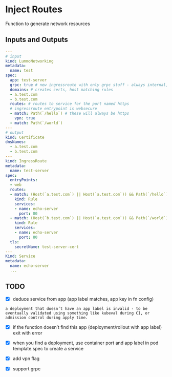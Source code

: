 # Inject Routes

Function to generate network resources

## Inputs and Outputs

```yaml
---
# input
kind: LummoNetworking
metadata:
  name: test
spec:
  app: test-server
  grpc: true # new ingressroute with only grpc stuff - always internal, uses some fake domain, uses web entrypoint, scheme: h2c
  domains: # creates certs, host matching rules
  - a.test.com
  - b.test.com
  routes: # routes to service for the port named https
  # ingressroute entrypoint is websecure
  - match: Path(`/hello`) # these will always be https
    vpn: true
  - match: Path(`/world`)
---
# output
kind: Certificate
dnsNames:
  - a.test.com
  - b.test.com
---
kind: IngressRoute
metadata:
  name: test-server
spec:
  entryPoints:
  - web
  routes:
  - match: (Host(`a.test.com`) || Host(`a.test.com`)) && Path(`/hello`)
    kind: Rule
    services:
    - name: echo-server
      port: 80
  - match: (Host(`b.test.com`) || Host(`a.test.com`)) && Path(`/world`)
    kind: Rule
    services:
    - name: echo-server
      port: 80
  tls:
    secretName: test-server-cert
---
Kind: Service
metadata:
  name: echo-server
  ...
```

## TODO

- [x] deduce service from app (app label matches, app key in fn config)

```
a deployment that doesn’t have an app label is invalid - to be eventually validated using something like kubeval during CI, or admission control during apply time.
```

- [x] if the function doesn’t find this app (deployment/rollout with app label) exit with error

- [x] when you find a deployment, use container port and app label in pod template.spec to create a service

- [x] add vpn flag

- [x] support grpc
